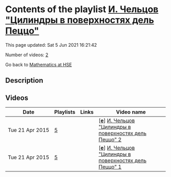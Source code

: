 # Contents of the playlist [И. Чельцов "Цилиндры в поверхностях дель Пеццо"](https://www.youtube.com/playlist?list=PLq3E5oubNNoBS0FxwsrNij3P0OEozeakX)

This page updated: Sat 5 Jun 2021 16:21:42

Number of videos: [2](#videos)

Go back to [Mathematics at HSE](../README.md)

## Description



## Videos

|Date|Playlists|Links|Video name|
|---|---|---|---|
| Tue&nbsp;21&nbsp;Apr&nbsp;2015 | [5](../playlists/5 "И. Чельцов \"Цилиндры в поверхностях дель Пеццо\"") |  | [[**e**](https://studio.youtube.com/video/f0LI4JQV-Js/edit "Edit")] [И. Чельцов "Цилиндры в поверхностях дель Пеццо" 2](https://www.youtube.com/watch?v=f0LI4JQV-Js&list=PLq3E5oubNNoBS0FxwsrNij3P0OEozeakX "Это видео создано с помощью видеоредактора YouTube (http://www.youtube.com/editor)") |
| Tue&nbsp;21&nbsp;Apr&nbsp;2015 | [5](../playlists/5 "И. Чельцов \"Цилиндры в поверхностях дель Пеццо\"") |  | [[**e**](https://studio.youtube.com/video/q1a3aQ_CNis/edit "Edit")] [И. Чельцов "Цилиндры в поверхностях дель Пеццо" 1](https://www.youtube.com/watch?v=q1a3aQ_CNis&list=PLq3E5oubNNoBS0FxwsrNij3P0OEozeakX "Это видео создано с помощью видеоредактора YouTube (http://www.youtube.com/editor)") |
